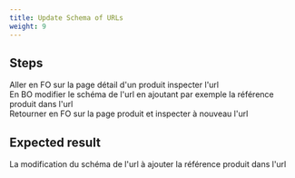 ```yaml
---
title: Update Schema of URLs
weight: 9
---
```

## Steps

Aller en FO sur la page détail d'un produit inspecter l'url\
En BO modifier le schéma de l'url en ajoutant par exemple la référence produit dans l'url \
Retourner en FO sur la page produit et inspecter à nouveau l'url

## Expected result

La modification du schéma de l'url à ajouter la référence produit dans l'url

